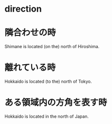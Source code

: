 # direction

# 隣合わせの時

Shimane is located (on the) north of Hiroshima.

# 離れている時

Hokkaido is located (to the) north of Tokyo.

# ある領域内の方角を表す時

Hokkaido is located in the north of Japan.